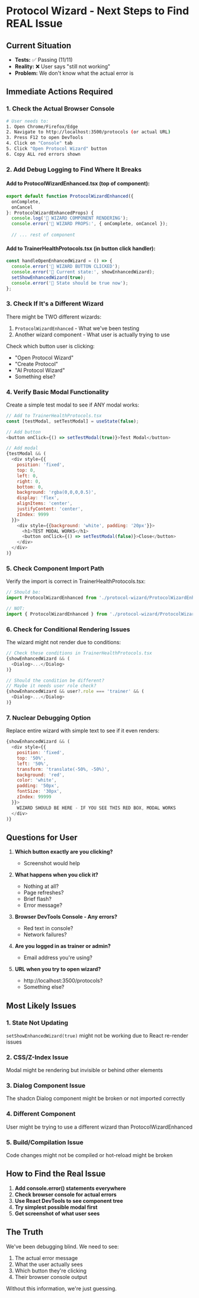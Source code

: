 # Protocol Wizard - Next Steps to Find REAL Issue

## Current Situation
- **Tests:** ✅ Passing (11/11)
- **Reality:** ❌ User says "still not working"
- **Problem:** We don't know what the actual error is

## Immediate Actions Required

### 1. Check the Actual Browser Console
```bash
# User needs to:
1. Open Chrome/Firefox/Edge
2. Navigate to http://localhost:3500/protocols (or actual URL)
3. Press F12 to open DevTools
4. Click on "Console" tab
5. Click "Open Protocol Wizard" button
6. Copy ALL red errors shown
```

### 2. Add Debug Logging to Find Where It Breaks

#### Add to ProtocolWizardEnhanced.tsx (top of component):
```javascript
export default function ProtocolWizardEnhanced({ 
  onComplete, 
  onCancel 
}: ProtocolWizardEnhancedProps) {
  console.log('🚨 WIZARD COMPONENT RENDERING');
  console.error('🚨 WIZARD PROPS:', { onComplete, onCancel });
  
  // ... rest of component
```

#### Add to TrainerHealthProtocols.tsx (in button click handler):
```javascript
const handleOpenEnhancedWizard = () => {
  console.error('🚨 WIZARD BUTTON CLICKED');
  console.error('🚨 Current state:', showEnhancedWizard);
  setShowEnhancedWizard(true);
  console.error('🚨 State should be true now');
};
```

### 3. Check If It's a Different Wizard

There might be TWO different wizards:
1. `ProtocolWizardEnhanced` - What we've been testing
2. Another wizard component - What user is actually trying to use

Check which button user is clicking:
- "Open Protocol Wizard" 
- "Create Protocol"
- "AI Protocol Wizard"
- Something else?

### 4. Verify Basic Modal Functionality

Create a simple test modal to see if ANY modal works:
```javascript
// Add to TrainerHealthProtocols.tsx
const [testModal, setTestModal] = useState(false);

// Add button
<button onClick={() => setTestModal(true)}>Test Modal</button>

// Add modal
{testModal && (
  <div style={{
    position: 'fixed',
    top: 0,
    left: 0,
    right: 0,
    bottom: 0,
    background: 'rgba(0,0,0,0.5)',
    display: 'flex',
    alignItems: 'center',
    justifyContent: 'center',
    zIndex: 9999
  }}>
    <div style={{background: 'white', padding: '20px'}}>
      <h1>TEST MODAL WORKS</h1>
      <button onClick={() => setTestModal(false)}>Close</button>
    </div>
  </div>
)}
```

### 5. Check Component Import Path

Verify the import is correct in TrainerHealthProtocols.tsx:
```javascript
// Should be:
import ProtocolWizardEnhanced from './protocol-wizard/ProtocolWizardEnhanced';

// NOT:
import { ProtocolWizardEnhanced } from './protocol-wizard/ProtocolWizardEnhanced';
```

### 6. Check for Conditional Rendering Issues

The wizard might not render due to conditions:
```javascript
// Check these conditions in TrainerHealthProtocols.tsx
{showEnhancedWizard && (
  <Dialog>...</Dialog>
)}

// Should the condition be different?
// Maybe it needs user role check?
{showEnhancedWizard && user?.role === 'trainer' && (
  <Dialog>...</Dialog>
)}
```

### 7. Nuclear Debugging Option

Replace entire wizard with simple text to see if it even renders:
```javascript
{showEnhancedWizard && (
  <div style={{
    position: 'fixed',
    top: '50%',
    left: '50%',
    transform: 'translate(-50%, -50%)',
    background: 'red',
    color: 'white',
    padding: '50px',
    fontSize: '30px',
    zIndex: 99999
  }}>
    WIZARD SHOULD BE HERE - IF YOU SEE THIS RED BOX, MODAL WORKS
  </div>
)}
```

## Questions for User

1. **Which button exactly are you clicking?**
   - Screenshot would help

2. **What happens when you click it?**
   - Nothing at all?
   - Page refreshes?
   - Brief flash?
   - Error message?

3. **Browser DevTools Console - Any errors?**
   - Red text in console?
   - Network failures?

4. **Are you logged in as trainer or admin?**
   - Email address you're using?

5. **URL when you try to open wizard?**
   - http://localhost:3500/protocols?
   - Something else?

## Most Likely Issues

### 1. State Not Updating
`setShowEnhancedWizard(true)` might not be working due to React re-render issues

### 2. CSS/Z-Index Issue
Modal might be rendering but invisible or behind other elements

### 3. Dialog Component Issue
The shadcn Dialog component might be broken or not imported correctly

### 4. Different Component
User might be trying to use a different wizard than ProtocolWizardEnhanced

### 5. Build/Compilation Issue
Code changes might not be compiled or hot-reload might be broken

## How to Find the Real Issue

1. **Add console.error() statements everywhere**
2. **Check browser console for actual errors**
3. **Use React DevTools to see component tree**
4. **Try simplest possible modal first**
5. **Get screenshot of what user sees**

## The Truth

We've been debugging blind. We need to see:
1. The actual error message
2. What the user actually sees
3. Which button they're clicking
4. Their browser console output

Without this information, we're just guessing.